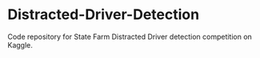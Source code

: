 # Distracted-Driver-Detection
Code repository for State Farm Distracted Driver detection competition on Kaggle.
